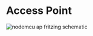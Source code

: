# Access Point

![nodemcu ap fritzing schematic](https://raw.githubusercontent.com/lvidarte/esp8266/master/examples/ap/ap.png)

